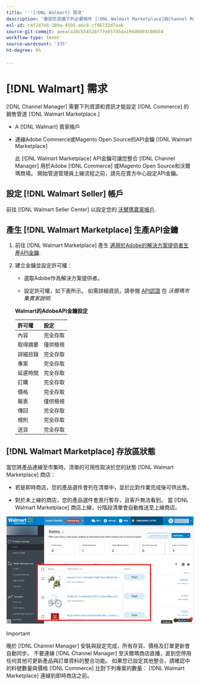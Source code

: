 ```yaml
---
title: '''[!DNL Walmart] 需求'
description: '確認您具備下列必要條件 [!DNL Walmart Marketplace]與Channel Manager整合的資訊和資源。'
exl-id: c4f247e8-280a-4595-a6c8-cf8b732d7aab
source-git-commit: aeeaca20cb54528f77e457d54a194d6603c08654
workflow-type: tm+mt
source-wordcount: '335'
ht-degree: 0%

---
```


# [!DNL Walmart] 需求

[!DNL Channel Manager] 需要下列資源和資訊才能設定 [!DNL Commerce] 的銷售管道 [!DNL Walmart Marketplace.]

* A [!DNL Walmart] 賣家帳戶

* 連線Adobe Commerce或Magento Open Source的API金鑰 [!DNL Walmart Marketplace]

   此 [!DNL Walmart Marketplace] API金鑰可讓您整合 [!DNL Channel Manager] 用於Adobe [!DNL Commerce] 或Magento Open Source和沃爾瑪商場。 開始管道管理員上線流程之前，請先在賣方中心設定API金鑰。

## 設定 [!DNL Walmart Seller] 帳戶

前往 [!DNL Walmart Seller Center] 以設定您的 [沃爾瑪賣家帳戶](https://seller.walmart.com/signup?q=&amp;origin=solution_provider&amp;src=0014M00001zivMp).

## 產生 [!DNL Walmart Marketplace] 生產API金鑰

1. 前往 [!DNL Walmart Marketplace] 產生 [適用於Adobe的解決方案提供者生產API金鑰](https://developer.walmart.com/#preloginModal?redirectUri=https%3A%2F%2Fdeveloper.walmart.com%2Faccount%2FgenerateKey).

1. 建立金鑰並設定許可權：

   * 選取Adobe作為解決方案提供者。

   * 設定許可權，如下表所示。 如需詳細資訊，請參閱 [API認證](https://sellerhelp.walmart.com/seller/s/guide?article=000006422) 在 _沃爾瑪市集賣家說明_.

   **Walmart的AdobeAPI金鑰設定**

   | **許可權** | **設定** |
   |----------------|-------------|
   | 內容 | 完全存取 |
   | 取得摘要 | 僅供檢視 |
   | 詳細目錄 | 完全存取 |
   | 專案 | 完全存取 |
   | 延遲時間 | 完全存取 |
   | 訂購 | 完全存取 |
   | 價格 | 完全存取 |
   | 報表 | 僅供檢視 |
   | 傳回 | 完全存取 |
   | 規則 | 完全存取 |
   | 送貨 | 完全存取 |

## [!DNL Walmart Marketplace] 存放區狀態

當您將產品連線至市集時，清單的可用性取決於您的狀態 [!DNL Walmart Marketplace] 商店：

* 若是即時商店，您的產品選件會列在清單中，並於比對作業完成後可供出售。

* 對於未上線的商店，您的產品選件會進行暫存，且客戶無法看到。 當 [!DNL Walmart Marketplace] 商店上線，分階段清單會自動推送至上線商店。

![[!DNL Walmart Seller Central] 暫存產品](assets/walmart-seller-central-staged.png)

>[!IMPORTANT]
>
>晚於 [!DNL Channel Manager] 安裝與設定完成，所有存貨、價格及訂單更新會自動同步。 不要連線 [!DNL Channel Manager] 至沃爾瑪商店直播，直到您停用任何其他可更新產品與訂單資料的整合功能。 如果您已設定其他整合，請確認中的料號數量與價格 [!DNL Commerce] 比對下列專案的數量： [!DNL Walmart Marketplace] 連線到即時商店之前。

